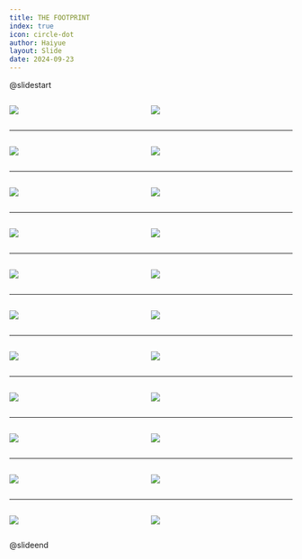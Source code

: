 ```yaml
---
title: THE FOOTPRINT
index: true
icon: circle-dot
author: Haiyue
layout: Slide
date: 2024-09-23
---
```

 
@slidestart

<div style="display:flex">
<div style="flex:1">

![](/reading/english/Level-Q/THE%20FOOTPRINT/001.webp)
</div>
<div style="flex:1">

![](/reading/english/Level-Q/THE%20FOOTPRINT/002.webp)
</div>
</div>

---

<div style="display:flex">
<div style="flex:1">

![](/reading/english/Level-Q/THE%20FOOTPRINT/003.webp)
</div>
<div style="flex:1">

![](/reading/english/Level-Q/THE%20FOOTPRINT/004.webp)
</div>
</div>

---

<div style="display:flex">
<div style="flex:1">

![](/reading/english/Level-Q/THE%20FOOTPRINT/005.webp)
</div>
<div style="flex:1">

![](/reading/english/Level-Q/THE%20FOOTPRINT/006.webp)
</div>
</div>

---

<div style="display:flex">
<div style="flex:1">

![](/reading/english/Level-Q/THE%20FOOTPRINT/007.webp)
</div>
<div style="flex:1">

![](/reading/english/Level-Q/THE%20FOOTPRINT/008.webp)
</div>
</div>

---

<div style="display:flex">
<div style="flex:1">

![](/reading/english/Level-Q/THE%20FOOTPRINT/009.webp)
</div>
<div style="flex:1">

![](/reading/english/Level-Q/THE%20FOOTPRINT/010.webp)
</div>
</div>

---

<div style="display:flex">
<div style="flex:1">

![](/reading/english/Level-Q/THE%20FOOTPRINT/011.webp)
</div>
<div style="flex:1">

![](/reading/english/Level-Q/THE%20FOOTPRINT/012.webp)
</div>
</div>

---

<div style="display:flex">
<div style="flex:1">

![](/reading/english/Level-Q/THE%20FOOTPRINT/013.webp)
</div>
<div style="flex:1">

![](/reading/english/Level-Q/THE%20FOOTPRINT/014.webp)
</div>
</div>

---

<div style="display:flex">
<div style="flex:1">

![](/reading/english/Level-Q/THE%20FOOTPRINT/015.webp)
</div>
<div style="flex:1">

![](/reading/english/Level-Q/THE%20FOOTPRINT/016.webp)
</div>
</div>

---

<div style="display:flex">
<div style="flex:1">

![](/reading/english/Level-Q/THE%20FOOTPRINT/017.webp)
</div>
<div style="flex:1">

![](/reading/english/Level-Q/THE%20FOOTPRINT/018.webp)
</div>
</div>

---

<div style="display:flex">
<div style="flex:1">

![](/reading/english/Level-Q/THE%20FOOTPRINT/019.webp)
</div>
<div style="flex:1">

![](/reading/english/Level-Q/THE%20FOOTPRINT/020.webp)
</div>
</div>

---

<div style="display:flex">
<div style="flex:1">

![](/reading/english/Level-Q/THE%20FOOTPRINT/021.webp)
</div>
<div style="flex:1">

![](/reading/english/Level-Q/THE%20FOOTPRINT/022.webp)
</div>
</div>

@slideend